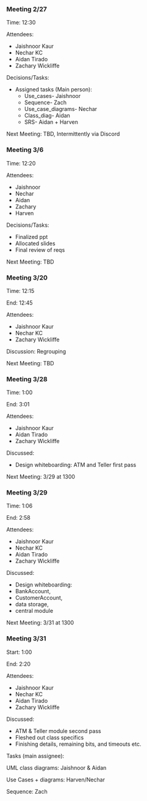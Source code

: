 ### Meeting 2/27

Time: 
12:30

Attendees:
 - Jaishnoor Kaur
 - Nechar KC
 - Aidan Tirado
 - Zachary Wickliffe
  
Decisions/Tasks:
 - Assigned tasks (Main person):
   - Use_cases- Jaishnoor
   - Sequence- Zach
   - Use_case_diagrams- Nechar
   - Class_diag- Aidan
   - SRS- Aidan + Harven
  
Next Meeting:
  TBD, Intermittently via Discord


### Meeting 3/6
Time:
12:20

Attendees:
 - Jaishnoor
 - Nechar
 - Aidan
 - Zachary
 - Harven

Decisions/Tasks:
- Finalized ppt
- Allocated slides
- Final review of reqs

Next Meeting:
TBD

 
### Meeting 3/20

Time:
12:15

End: 
12:45

Attendees:
 - Jaishnoor Kaur
 - Nechar KC
 - Zachary Wickliffe

Discussion:
Regrouping

Next Meeting:
TBD

### Meeting 3/28

Time:
1:00 

End:
3:01

Attendees:
 - Jaishnoor Kaur
 - Aidan Tirado
 - Zachary Wickliffe

Discussed:
- Design whiteboarding: ATM and Teller first pass

Next Meeting: 
3/29 at 1300

### Meeting 3/29

Time:
1:06

End:
2:58

Attendees:
 - Jaishnoor Kaur
 - Nechar KC
 - Aidan Tirado
 - Zachary Wickliffe

Discussed:
- Design whiteboarding:
- BankAccount,
- CustomerAccount,
- data storage,
- central module

Next Meeting: 
3/31 at 1300

### Meeting 3/31

Start:
1:00

End:
2:20

Attendees:
 - Jaishnoor Kaur
 - Nechar KC
 - Aidan Tirado
 - Zachary Wickliffe

Discussed: 
- ATM & Teller module second pass
- Fleshed out class specifics
- Finishing details, remaining bits, and timeouts etc. 

Tasks (main assignee):

UML class diagrams: Jaishnoor & Aidan

Use Cases + diagrams: Harven/Nechar

Sequence: Zach

